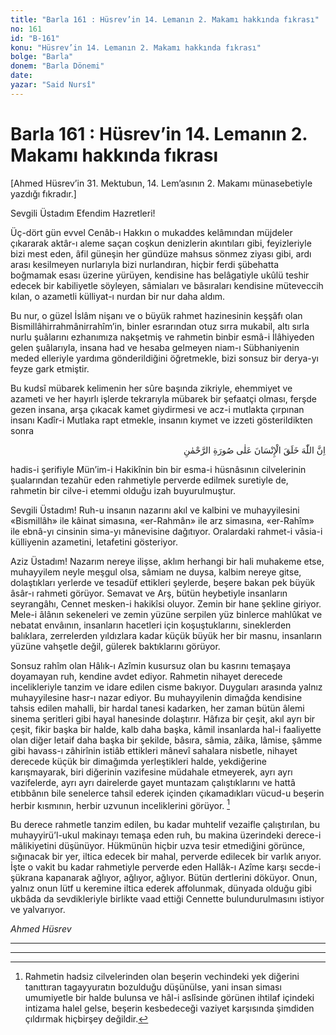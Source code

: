 ```yaml
---
title: "Barla 161 : Hüsrev’in 14. Lemanın 2. Makamı hakkında fıkrası"
no: 161
id: "B-161"
konu: "Hüsrev’in 14. Lemanın 2. Makamı hakkında fıkrası"
bolge: "Barla"
donem: "Barla Dönemi"
date: 
yazar: "Said Nursî"
---
```


# Barla 161 : Hüsrev’in 14. Lemanın 2. Makamı hakkında fıkrası

<p class="takdim">[Ahmed Hüsrev’in 31. Mektubun, 14. Lem’asının 2. Makamı münasebetiyle yazdığı fıkradır.]</p>

Sevgili Üstadım Efendim Hazretleri!

Üç-dört gün evvel Cenâb-ı Hakkın o mukaddes kelâmından müjdeler çıkararak aktâr-ı aleme saçan coşkun denizlerin akıntıları gibi, feyizleriyle bizi mest eden, âfil güneşin her gündüze mahsus sönmez ziyası gibi, ardı arası kesilmeyen nurlarıyla bizi nurlandıran, hiçbir ferdi şübehatta boğmamak esası üzerine yürüyen, kendisine has belâgatiyle ukûlü teshir edecek bir kabiliyetle söyleyen, sâmiaları ve bâsıraları kendisine müteveccih kılan, o azametli külliyat-ı nurdan bir nur daha aldım.

Bu nur, o güzel İslâm nişanı ve o büyük rahmet hazinesinin keşşâfı olan Bismillâhirrahmânirrahîm’in, binler esrarından otuz sırra mukabil, altı sırla nurlu şuâlarını ezhanımıza nakşetmiş ve rahmetin binbir esmâ-i İlâhiyeden gelen şuâlarıyla, insana had ve hesaba gelmeyen niam-ı Sübhaniyenin meded elleriyle yardıma gönderildiğini öğretmekle, bizi sonsuz bir derya-yı feyze gark etmiştir.

Bu kudsî mübarek kelimenin her sûre başında zikriyle, ehemmiyet ve azameti ve her hayırlı işlerde tekrarıyla mübarek bir şefaatçi olması, ferşde gezen insana, arşa çıkacak kamet giydirmesi ve acz-i mutlakta çırpınan insanı Kadîr-i Mutlaka rapt etmekle, insanın kıymet ve izzeti gösterildikten sonra

<p class="arabic" dir="rtl" title="Meal: “Muhakkak ki Allah, insanı Rahmân sûretinde yaratmıştır.”">اِنَّ اللّٰهَ خَلَقَ الْإِنْسَانَ عَلٰى صُورَةِ الرَّحْمٰنِ</p>

hadis-i şerifiyle Mün’im-i Hakikînin bin bir esma-i hüsnâsının cilvelerinin şualarından tezahür eden rahmetiyle perverde edilmek suretiyle de, rahmetin bir cilve-i etemmi olduğu izah buyurulmuştur.

Sevgili Üstadım! Ruh-u insanın nazarını akıl ve kalbini ve muhayyilesini «Bismillâh» ile kâinat simasına, «er-Rahmân» ile arz simasına, «er-Rahîm» ile ebnâ-yı cinsinin sima-yı mânevisine dağıtıyor. Oralardaki rahmet-i vâsia-i külliyenin azametini, letafetini gösteriyor.

Aziz Üstadım! Nazarım nereye ilişse, aklım herhangi bir hali muhakeme etse, muhayyilem neyle meşgul olsa, sâmiam ne duysa, kalbim nereye gitse, dolaştıkları yerlerde ve tesadüf ettikleri şeylerde, beşere bakan pek büyük âsâr-ı rahmeti görüyor. Semavat ve Arş, bütün heybetiyle insanların seyrangâhı, Cennet mesken-i hakikîsi oluyor. Zemin bir hane şekline giriyor. Mele-i âlânın sekeneleri ve zemin yüzüne serpilen yüz binlerce mahlûkat ve nebatat envâının, insanların hacetleri için koşuştuklarını, sineklerden balıklara, zerrelerden yıldızlara kadar küçük büyük her bir masnu, insanların yüzüne vahşetle değil, gülerek baktıklarını görüyor.

Sonsuz rahîm olan Hâlık-ı Azîmin kusursuz olan bu kasrını temaşaya doyamayan ruh, kendine avdet ediyor. Rahmetin nihayet derecede incelikleriyle tanzim ve idare edilen cisme bakıyor. Duyguları arasında yalnız muhayyilesine hasr-ı nazar ediyor. Bu muhayyilenin dimağda kendisine tahsis edilen mahalli, bir hardal tanesi kadarken, her zaman bütün âlemi sinema şeritleri gibi hayal hanesinde dolaştırır. Hâfıza bir çeşit, akıl ayrı bir çeşit, fikir başka bir halde, kalb daha başka, kâmil insanlarda hal-i faaliyette olan diğer letaif daha başka bir şekilde, bâsıra, sâmia, zâika, lâmise, şâmme gibi havass-ı zâhirînin istiâb ettikleri mânevî sahalara nisbetle, nihayet derecede küçük bir dimağımda yerleştikleri halde, yekdiğerine karışmayarak, biri diğerinin vazifesine müdahale etmeyerek, ayrı ayrı vazifelerde, ayrı ayrı dairelerde gayet muntazam çalıştıklarını ve hattâ etıbbânın bile senelerce tahsil ederek içinden çıkamadıkları vücud-u beşerin herbir kısmının, herbir uzvunun inceliklerini görüyor. [^1]

Bu derece rahmetle tanzim edilen, bu kadar muhtelif vezaifle çalıştırılan, bu muhayyirü’l-ukul makinayı temaşa eden ruh, bu makina üzerindeki derece-i mâlikiyetini düşünüyor. Hükmünün hiçbir uzva tesir etmediğini görünce, sığınacak bir yer, iltica edecek bir mahal, perverde edilecek bir varlık arıyor. İşte o vakit bu kadar rahmetiyle perverde eden Hallâk-ı Azîme karşı secde-i şükrana kapanarak ağlıyor, ağlıyor, ağlıyor. Bütün dertlerini döküyor. Onun, yalnız onun lütf u keremine iltica ederek affolunmak, dünyada olduğu gibi ukbâda da sevdikleriyle birlikte vaad ettiği Cennette bulundurulmasını istiyor ve yalvarıyor.

*Ahmed Hüsrev*

***

***
[^1]: Rahmetin hadsiz cilvelerinden olan beşerin vechindeki yek diğerini tanıttıran tagayyuratın bozulduğu düşünülse, yani insan siması umumiyetle bir halde bulunsa ve hâl-i aslîsinde görünen ihtilaf içindeki intizama halel gelse, beşerin kesbedeceği vaziyet karşısında şimdiden çıldırmak hiçbirşey değildir.
